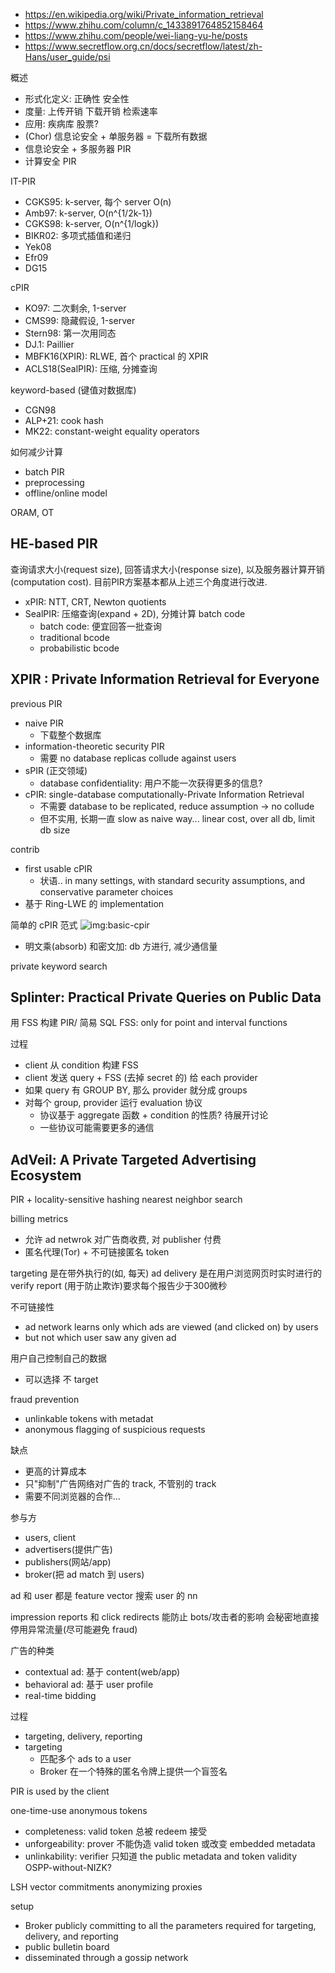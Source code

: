 * <https://en.wikipedia.org/wiki/Private_information_retrieval>
* <https://www.zhihu.com/column/c_1433891764852158464>
* <https://www.zhihu.com/people/wei-liang-yu-he/posts>
* <https://www.secretflow.org.cn/docs/secretflow/latest/zh-Hans/user_guide/psi>

概述
* 形式化定义: 正确性 安全性
* 度量: 上传开销 下载开销 检索速率
* 应用: 疾病库 股票?
* (Chor) 信息论安全 + 单服务器 = 下载所有数据
* 信息论安全 + 多服务器 PIR
* 计算安全 PIR

IT-PIR
* CGKS95: k-server, 每个 server O(n)
* Amb97: k-server, O(n^{1/2k-1})
* CGKS98: k-server, O(n^{1/logk})
* BIKR02: 多项式插值和递归
* Yek08
* Efr09
* DG15

cPIR
* KO97: 二次剩余, 1-server
* CMS99: 隐藏假设, 1-server
* Stern98: 第一次用同态
* DJ.1: Paillier
* MBFK16(XPIR): RLWE, 首个 practical 的 XPIR
* ACLS18(SealPIR): 压缩, 分摊查询

keyword-based (键值对数据库)
* CGN98
* ALP+21: cook hash
* MK22: constant-weight equality operators

如何减少计算
* batch PIR
* preprocessing
* offline/online model


ORAM, OT

## HE-based PIR

查询请求大小(request size), 回答请求大小(response size), 以及服务器计算开销(computation cost). 目前PIR方案基本都从上述三个角度进行改进.
* xPIR: NTT, CRT, Newton quotients
* SealPIR: 压缩查询(expand + 2D), 分摊计算 batch code
    * batch code: 便宜回答一批查询
    * traditional bcode
    * probabilistic bcode


## XPIR : Private Information Retrieval for Everyone

previous PIR
* naive PIR
    * 下载整个数据库
* information-theoretic security PIR
    * 需要 no database replicas collude against users
* sPIR (正交领域)
    * database confidentiality: 用户不能一次获得更多的信息?
* cPIR: single-database computationally-Private Information Retrieval
    * 不需要 database to be replicated, reduce assumption -> no collude
    * 但不实用, 长期一直 slow as naive way... linear cost, over all db, limit db size

contrib
* first usable cPIR
    * 状语.. in many settings, with standard security assumptions, and conservative parameter choices
* 基于 Ring-LWE 的 implementation

简单的 cPIR 范式
![img:basic-cpir](https://i.imgur.com/ZhyK9wW.png)
* 明文乘(absorb) 和密文加: db 方进行, 减少通信量


private keyword search


## Splinter: Practical Private Queries on Public Data

用 FSS 构建 PIR/ 简易 SQL
FSS: only for point and interval functions

过程
* client 从 condition 构建 FSS
* client 发送 query + FSS (去掉 secret 的) 给 each provider
* 如果 query 有 GROUP BY, 那么 provider 就分成 groups
* 对每个 group, provider 运行 evaluation 协议
  * 协议基于 aggregate 函数 + condition 的性质? 待展开讨论
  * 一些协议可能需要更多的通信


## AdVeil: A Private Targeted Advertising Ecosystem

PIR + locality-sensitive hashing
nearest neighbor search

billing metrics
* 允许 ad netwrok 对广告商收费, 对 publisher 付费
* 匿名代理(Tor) + 不可链接匿名 token

targeting 是在带外执行的(如, 每天)
ad delivery 是在用户浏览网页时实时进行的
verify report (用于防止欺诈)要求每个报告少于300微秒



不可链接性
* ad network learns only which ads are viewed (and clicked on) by users
* but not which user saw any given ad

用户自己控制自己的数据
* 可以选择 不 target

fraud prevention
* unlinkable tokens with
metadat
* anonymous flagging of suspicious requests

缺点
* 更高的计算成本
* 只"抑制"广告网络对广告的 track, 不管别的 track
* 需要不同浏览器的合作...


参与方
* users, client
* advertisers(提供广告)
* publishers(网站/app)
* broker(把 ad match 到 users)


ad 和 user 都是 feature vector
搜索 user 的 nn

impression reports 和 click redirects
能防止 bots/攻击者的影响
会秘密地直接停用异常流量(尽可能避免 fraud)

广告的种类
* contextual ad: 基于 content(web/app)
* behavioral ad: 基于 user profile
* real-time bidding

过程
* targeting, delivery, reporting
* targeting
  * 匹配多个 ads to a user
  * Broker 在一个特殊的匿名令牌上提供一个盲签名

PIR is used by the client

one-time-use anonymous tokens
* completeness: valid token 总被 redeem 接受
* unforgeability: prover 不能伪造 valid token 或改变 embedded metadata
* unlinkability: verifier 只知道 the public metadata and token validity
OSPP-without-NIZK?

LSH
vector commitments
anonymizing proxies

setup
* Broker publicly committing to all
the parameters required for targeting, delivery, and reporting
* public bulletin board
* disseminated through a gossip network
